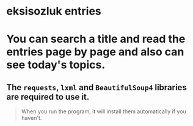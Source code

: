 # eksisozluk entries
# You can search a title and read the entries page by page and also can see today's topics.  
## The `requests`, `lxml` and `BeautifulSoup4` libraries are required to use it.
> When you run the program, it will install them automatically if you haven't.
